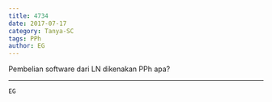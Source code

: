 ```yaml
---
title: 4734
date: 2017-07-17
category: Tanya-SC
tags: PPh
author: EG
---
```


Pembelian software dari LN dikenakan PPh apa?

---



`EG`

